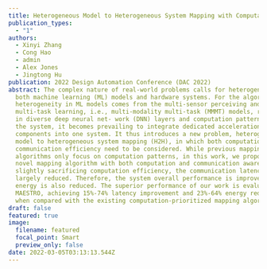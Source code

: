 ```yaml
---
title: Heterogeneous Model to Heterogeneous System Mapping with Computation and Communication Awareness 
publication_types:
  - "1"
authors: 
  - Xinyi Zhang
  - Cong Hao
  - admin
  - Alex Jones
  - Jingtong Hu
publication: 2022 Design Automation Conference (DAC 2022)  
abstract: The complex nature of real-world problems calls for heterogeneity in
  both machine learning (ML) models and hardware systems. For the algorithm, the
  heterogeneity in ML models comes from the multi-sensor perceiving and
  multi-task learning, i.e., multi-modality multi-task (MMMT) models, resulting
  in diverse deep neural net- work (DNN) layers and computation patterns. For
  the system, it becomes prevailing to integrate dedicated acceleration
  components into one system. It thus introduces a new problem, heterogeneous
  model to heterogeneous system mapping (H2H), in which both computation and
  communication efficiency need to be considered. While previous mapping
  algorithms only focus on computation patterns, in this work, we propose a
  novel mapping algorithm with both computation and communication awareness. By
  slightly sacrificing computation efficiency, the communication latency is
  largely reduced. Therefore, the system overall performance is improved and
  energy is also reduced. The superior performance of our work is evaluated on
  MAESTRO, achieving 15%-74% latency improvement and 23%-64% energy reduction
  when compared with the existing computation-prioritized mapping algorithm.
draft: false
featured: true
image:
  filename: featured
  focal_point: Smart
  preview_only: false
date: 2022-03-05T03:13:13.544Z
---
```

